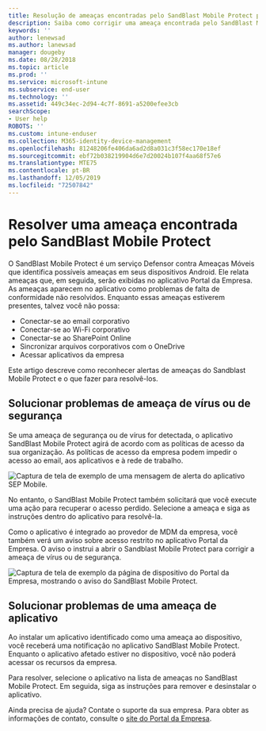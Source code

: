 ```yaml
---
title: Resolução de ameaças encontradas pelo SandBlast Mobile Protect para Android | Microsoft Docs
description: Saiba como corrigir uma ameaça encontrada pelo SandBlast Mobile Protect para Android.
keywords: ''
author: lenewsad
ms.author: lanewsad
manager: dougeby
ms.date: 08/28/2018
ms.topic: article
ms.prod: ''
ms.service: microsoft-intune
ms.subservice: end-user
ms.technology: ''
ms.assetid: 449c34ec-2d94-4c7f-8691-a5200efee3cb
searchScope:
- User help
ROBOTS: ''
ms.custom: intune-enduser
ms.collection: M365-identity-device-management
ms.openlocfilehash: 81248206fe406da6ad2d8a031c3f58ec170e18ef
ms.sourcegitcommit: ebf72b038219904d6e7d20024b107f4aa68f57e6
ms.translationtype: MTE75
ms.contentlocale: pt-BR
ms.lasthandoff: 12/05/2019
ms.locfileid: "72507842"
---
```

# <a name="resolve-a-threat-found-by-sandblast-mobile-protect"></a>Resolver uma ameaça encontrada pelo SandBlast Mobile Protect

O SandBlast Mobile Protect é um serviço Defensor contra Ameaças Móveis que identifica possíveis ameaças em seus dispositivos Android. Ele relata ameaças que, em seguida, serão exibidas no aplicativo Portal da Empresa. As ameaças aparecem no aplicativo como problemas de falta de conformidade não resolvidos. Enquanto essas ameaças estiverem presentes, talvez você não possa:   

* Conectar-se ao email corporativo
* Conectar-se ao Wi-Fi corporativo
* Conectar-se ao SharePoint Online
* Sincronizar arquivos corporativos com o OneDrive
* Acessar aplicativos da empresa

Este artigo descreve como reconhecer alertas de ameaças do Sandblast Mobile Protect e o que fazer para resolvê-los.  

## <a name="troubleshoot-virus-or-security-threat"></a>Solucionar problemas de ameaça de vírus ou de segurança  
Se uma ameaça de segurança ou de vírus for detectada, o aplicativo SandBlast Mobile Protect agirá de acordo com as políticas de acesso da sua organização. As políticas de acesso da empresa podem impedir o acesso ao email, aos aplicativos e à rede de trabalho.  

![Captura de tela de exemplo de uma mensagem de alerta do aplicativo SEP Mobile.](./media/skycure-list-of-potential-issues-android.png)  

No entanto, o SandBlast Mobile Protect também solicitará que você execute uma ação para recuperar o acesso perdido. Selecione a ameaça e siga as instruções dentro do aplicativo para resolvê-la.

Como o aplicativo é integrado ao provedor de MDM da empresa, você também verá um aviso sobre acesso restrito no aplicativo Portal da Empresa. O aviso o instrui a abrir o Sandblast Mobile Protect para corrigir a ameaça de vírus ou de segurança.

  ![Captura de tela de exemplo da página de dispositivo do Portal da Empresa, mostrando o aviso do SandBlast Mobile Protect.](./media/CP-lookout-virus-banner-1808.png)  

## <a name="troubleshoot-an-app-threat"></a>Solucionar problemas de uma ameaça de aplicativo  

Ao instalar um aplicativo identificado como uma ameaça ao dispositivo, você receberá uma notificação no aplicativo SandBlast Mobile Protect. Enquanto o aplicativo afetado estiver no dispositivo, você não poderá acessar os recursos da empresa.  

Para resolver, selecione o aplicativo na lista de ameaças no SandBlast Mobile Protect. Em seguida, siga as instruções para remover e desinstalar o aplicativo.     

Ainda precisa de ajuda? Contate o suporte da sua empresa. Para obter as informações de contato, consulte o [site do Portal da Empresa](https://go.microsoft.com/fwlink/?linkid=2010980).
